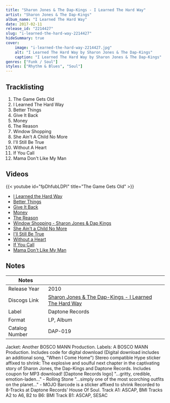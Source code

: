 ```yaml
---
title: "Sharon Jones & The Dap-Kings - I Learned The Hard Way"
artist: "Sharon Jones & The Dap-Kings"
album_name: "I Learned The Hard Way"
date: 2017-02-11
release_id: "2214427"
slug: "i-learned-the-hard-way-2214427"
hideSummary: true
cover:
    image: "i-learned-the-hard-way-2214427.jpg"
    alt: "I Learned The Hard Way by Sharon Jones & The Dap-Kings"
    caption: "I Learned The Hard Way by Sharon Jones & The Dap-Kings"
genres: ["Funk / Soul"]
styles: ["Rhythm & Blues", "Soul"]
---
```


## Tracklisting
1. The Game Gets Old
2. I Learned The Hard Way
3. Better Things
4. Give It Back
5. Money
6. The Reason
7. Window Shopping
8. She Ain't A Child No More
9. I'll Still Be True
10. Without A Heart
11. If You Call
12. Mama Don't Like My Man

## Videos
{{< youtube id="fpDhfubLDPI" title="The Game Gets Old" >}}
- [I Learned the Hard Way](https://www.youtube.com/watch?v=KAsasgoam0Q)
- [Better Things](https://www.youtube.com/watch?v=AxKl_1JAc9k)
- [Give It Back](https://www.youtube.com/watch?v=z4TVU24aUq8)
- [Money](https://www.youtube.com/watch?v=z7jsaXLN4Ks)
- [The Reason](https://www.youtube.com/watch?v=kGB4DrQg9ho)
- [Window Shopping - Sharon Jones & Dap Kings](https://www.youtube.com/watch?v=DOZD_zR4XsU)
- [She Ain't a Child No More](https://www.youtube.com/watch?v=ca-9c_SfA6w)
- [I'll Still Be True](https://www.youtube.com/watch?v=ubhGej6RTxc)
- [Without a Heart](https://www.youtube.com/watch?v=TpBbS1fXhFs)
- [If You Call](https://www.youtube.com/watch?v=XlenCIefJOM)
- [Mama Don't Like My Man](https://www.youtube.com/watch?v=a5wuTGxavQI)


## Notes

| Notes          |             |
| ---------------| ----------- |
| Release Year   | 2010 |
| Discogs Link   | [Sharon Jones & The Dap-Kings - I Learned The Hard Way](https://www.discogs.com/release/2214427-Sharon-Jones-The-Dap-Kings-I-Learned-The-Hard-Way) |
| Label          | Daptone Records |
| Format         | LP, Album |
| Catalog Number | DAP-019 |

Jacket: Another BOSCO MANN Production. Labels: A BOSCO MANN Production.  Includes code for digital download (Digital download includes an additional song, "When I Come Home") Stereo compatible  Hype sticker affixed to shrink: The explosive and soulful next chapter in the captivating story of Sharon Jones, the Dap-Kings and Daptone Records. Includes coupon for MP3 download! [Daptone Records logo] "...gritty, credible, emotion-laden..." - Rolling Stone "...simply one of the most scorching outfits on the planet..." - MOJO  Barcode is a sticker affixed to shrink  Recorded to 8-Tracks at Daptone Records' House Of Soul.  Track A1: ASCAP, BMI Tracks A2 to A6, B2 to B6: BMI Track B1: ASCAP, SESAC

